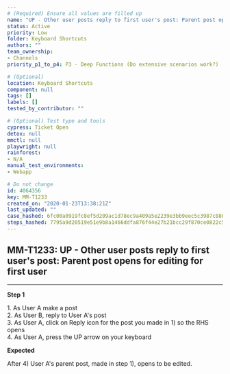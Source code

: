 ```yaml
---
# (Required) Ensure all values are filled up
name: "UP - Other user posts reply to first user's post: Parent post opens for editing for first user"
status: Active
priority: Low
folder: Keyboard Shortcuts
authors: ""
team_ownership: 
- Channels
priority_p1_to_p4: P3 - Deep Functions (Do extensive scenarios work?)

# (Optional)
location: Keyboard Shortcuts
component: null
tags: []
labels: []
tested_by_contributor: ""

# (Optional) Test type and tools
cypress: Ticket Open
detox: null
mmctl: null
playwright: null
rainforest: 
- N/A
manual_test_environments:
- Webapp

# Do not change
id: 4064356
key: MM-T1233
created_on: "2020-01-23T13:38:21Z"
last_updated: ""
case_hashed: 6fc00a0919fc8ef5d209ac1d78ec9a409a5e2239e3bb9eec5c3987c886140f9b505aff14ff9fb620cad40c93f9a85c82
steps_hashed: 7795a9d20519e51e9b8a1466ddfa876f44e27b21bcc29f870ce0822c5f9aa63d86111270d2a1056f542b8fd9f8313b15
---
```


<!-- (Auto-generated) Based on frontmatter's "key" and "name" -->

## MM-T1233: UP - Other user posts reply to first user's post: Parent post opens for editing for first user

---

**Step 1**

1\. As User A make a post\
2\. As User B, reply to User A's post\
3\. As User A, click on Reply icon for the post you made in 1) so the RHS opens\
4\. As User A, press the UP arrow on your keyboard

**Expected**

After 4) User A's parent post, made in step 1), opens to be edited.
